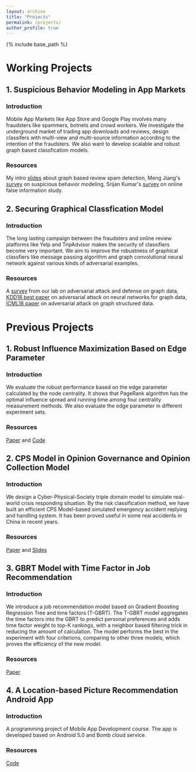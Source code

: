 ```yaml
---
layout: archive
title: "Projects"
permalink: /projects/
author_profile: true
---
```


{% include base_path %}

Working Projects
======
## 1. Suspicious Behavior Modeling in App Markets
### Introduction
Mobile App Markets like App Store and Google Play involves many fraudsters like spammers, botnets and crowd workers. We investigate the underground market of trading app downloads and reviews, design classifers with multi-view and multi-source information according to the intention of the fraudsters. We also want to develop scalable and robust graph based classfication models.
### Resources
My intro [slides](http://ytongdou.com/files/Review%20Spam%20Detection.pdf) about graph based review spam detection, Meng Jiang's [survey](http://www.meng-jiang.com/pubs/survey-suspicious-issi16/survey-suspicious-issi16-paper.pdf) on suspicious behavior modeling, Srijan Kumar's [survey](https://arxiv.org/abs/1804.08559) on online false information study. 
## 2. Securing Graphical Classfication Model
### Introduction
The long lasting campaign between the fraudsters and online review platforms like Yelp and TripAdvisor makes the security of classifiers become very important. We aim to improve the robustness of  graphical classfiers like message passing algorithm and graph convolutional neural network against various kinds of adversarial examples.
### Resources
A [survey](https://arxiv.org/abs/1812.10528) from our lab on adversarial attack and defense on graph data, [KDD18 best paper](https://www.kixlab.org/courses/i2r/resource/review_paper/Adversarial_Attacks_on_neural_Networks_for_Graph_Data_Zugner.pdf) on adversarial attack on neural networks for graph data, [ICML18 paper](https://arxiv.org/pdf/1806.02371.pdf) on adversarial attack on graph structured data.

Previous Projects
======
## 1. Robust Influence Maximization Based on Edge Parameter
### Introduction
We evaluate the robust performance based on the edge parameter calculated by the node centrality. It shows that PageRank algorithm has the optimal influence spread and running time among four centrality measurement methods. We also evaluate the edge parameter in different experiment sets.
### Resources
[Paper](http://ytongdou.com/files/A%20Novel%20Centrality%20Cascading%20Based%20Edge%20Parameter%20Evaluation%20Method%20for%20Robust%20Influence%20Maximization.pdf) and [Code](https://github.com/YingtongDou/Centrality-Influence-Maximization)

## 2. CPS Model in Opinion Governance and Opinion Collection Model
### Introduction
We design a Cyber-Physical-Society triple domain model to simulate real-world crisis responding situation. By the risk classification method, we have built an efficient CPS Model-based simulated emergency accident replying and handling system. It has been proved useful in some real accidents in China in recent years.
### Resources
[Paper](http://ytongdou.com/files/Efficient%20CPS%20model%20based%20online%20opinion%20governance%20modeling%20and%20evaluation%20for%20emergency%20accidents.pdf) and [Slides](http://ytongdou.com/files/CPS%20Model%20based%20opinion.pdf)

## 3. GBRT Model with Time Factor in Job Recommendation
### Introduction
We introduce a job recommendation model based on Gradient Boosting Regression Tree and time factors (T-GBRT). The T-GBRT model aggregates the time factors into the GBRT to predict personal preferences and adds time factor weight to top-K rankings, with a neighbor based filtering trick in reducing the amount of calculation. The model performs the best in the experiment with four criterions, comparing to other three models, which proves the efficiency of the new model.
### Resources
[Paper](http://ytongdou.com/files/The%20Analysis%20and%20Design%20of%20the%20Job%20Recommendation%20Model%20Based%20on%20GBRT%20and%20Time%20Factors.pdf)

## 4. A Location-based Picture Recommendation Android App
### Introduction
A programming project of Mobile App Development course. The app is developed based on Android 5.0 and Bomb cloud service.
### Resources
[Code](https://github.com/YingtongDou/shixiang)
